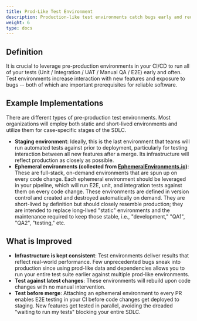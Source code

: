 ```yaml
---
title: Prod-Like Test Environment
description: Production-like test environments catch bugs early and reduce deployment risk. Learn how to create reliable test environments that mirror production for better software quality assurance.
weight: 6
type: docs
---
```

## Definition

It is crucial to leverage pre-production environments in your CI/CD to run all of your tests (Unit / Integration / UAT / Manual QA / E2E) early and often. Test environments increase interaction with new features and exposure to bugs -- both of which are important prerequisites for reliable software.

## Example Implementations

There are different types of pre-production test environments. Most organizations will employ both static and short-lived environments and utilize them for case-specific stages of the SDLC.

- **Staging environment**: Ideally, this is the last environment that teams will run automated tests against prior to deployment, particularly for testing interaction between all new features after a merge. Its infrastructure will reflect production as closely as possible.
- **Ephemeral environments (collected from [EphemeralEnvironments.io](https://ephemeralenvironments.io))**: These are full-stack, on-demand environments that are spun up on every code change. Each ephemeral environment should be leveraged in your pipeline, which will run E2E, unit, and integration tests against them on every code change. These environments are defined in version control and created and destroyed automatically on demand. They are short-lived by definition but should closely resemble production; they are intended to replace long-lived "static" environments and the maintenance required to keep those stable, i.e., "development," "QA1", "QA2", "testing," etc.

## What is Improved

- **Infrastructure is kept consistent**: Test environments deliver results that reflect real-world performance. Few unprecedented bugs sneak into production since using prod-like data and dependencies allows you to run your entire test suite earlier against multiple prod-like environments.
- **Test against latest changes**: These environments will rebuild upon code changes with no manual intervention.
- **Test before merge**: Attaching an ephemeral environment to every PR enables E2E testing in your CI before code changes get deployed to staging. New features get tested in parallel, avoiding the dreaded "waiting to run my tests" blocking your entire SDLC.
